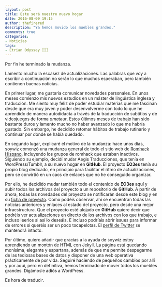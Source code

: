 ```yaml
---
layout: post
title: Este será nuestro nuevo hogar
date: 2016-08-09 19:15
author: thefirered
description: "Ya hemos movido los muebles grandes."
comments: true
categories: 
- Noticias
tags:
- Etrian Odyssey III
---
```


Por fin he terminado la mudanza. 

Lamento mucho la escasez de actualizaciones. Las palabras que voy a escribir a continuación no serán lo que muchos esperaban, pero también contienen buenas noticias.

En primer lugar, me gustaría comunicar novedades personales. En unos meses comienzo mis nuevos estudios en un máster de lingúística inglesa y traducción. Me siento muy feliz de poder estudiar materias que me fascinan desde que era muy joven y poder desenvolverme con todo lo que he aprendido de manera autodidacta a través de la traducción de subtítlos y de videojuegos de forma *amateur*. Estos últimos meses de trabajo han sido bastante duros y lamento mucho no haber avanzado lo que me habría gustado. Sin embargo, he decidido retomar hábitos de trabajo rutinario y continuar por donde se había quedado.

En segundo lugar, explicaré el motivo de la mudanza: hace unos días, soywiz comenzó una mudanza general de todo el sitio web de [Romhack Hispano](http://www.romhackhispano.org), incluyendo los grupos de romhack que estaban inactivos. Siguiendo su ejemplo, decidí mudar Aegis Traducciones, que tenía en WordPress/Tumblr, a su nuevo hogar en **GitHub**. El proyecto **EO3es** tenía su propio blog dedicado, en principio para facilitar el ritmo de actualizaciones, pero se convirtió en un caos de enlaces que no he conseguido organizar.

Por ello, he decidido mudar también todo el contenido de **EO3es** aquí y subir todos los archivos del proyecto a un repositorio de **GitHub**. A partir de ahora, todas las novedades del proyecto se notificarán desde este blog y en su [ficha de proyecto](http://aegis.romhackhispano.org/traducciones/etrian-odyssey-iii). Como podéis observar, ahí se encuentran todas las noticias anteriores y enlaces al estado del proyecto, pero desde una mejor infraestructura. Que el proyecto esté alojado en **GitHub** quiere decir que podréis ver actualizaciones en directo de los archivos con los que trabajo, e incluso leerlos si así lo deseáis. E incluso podríais abrir issues para informar de errores si queréis ser un poco tocapelotas. El [perfil de Twitter](https://twitter.com/EO3es) se mantendrá intacto.

Por último, quiero añadir que gracias a la ayuda de soywiz estoy aprendiendo un montón de HTML con Jekyll. La página está quedando monísima, elegante y espartana, además de que me permite despegarme de las tediosas bases de datos y disponer de una web operativa prácticamente de por vida. Seguiré haciendo de pequeños cambios por allí y por aquí, pero en definitiva, hemos terminado de mover todos los muebles grandes. Digámosle adiós a WordPress.

Es hora de traducir.